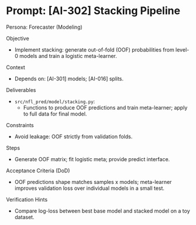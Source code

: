 # Prompt: [AI-302] Stacking Pipeline

Persona: Forecaster (Modeling)

Objective
- Implement stacking: generate out-of-fold (OOF) probabilities from level-0 models and train a logistic meta-learner.

Context
- Depends on: [AI-301] models; [AI-016] splits.

Deliverables
- `src/nfl_pred/model/stacking.py`:
  - Functions to produce OOF predictions and train meta-learner; apply to full data for final model.

Constraints
- Avoid leakage: OOF strictly from validation folds.

Steps
- Generate OOF matrix; fit logistic meta; provide predict interface.

Acceptance Criteria (DoD)
- OOF predictions shape matches samples x models; meta-learner improves validation loss over individual models in a small test.

Verification Hints
- Compare log-loss between best base model and stacked model on a toy dataset.

